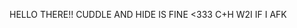 HELLO THERE!!
CUDDLE AND HIDE IS FINE <333
C+H W2I IF I AFK

<!---
izhdak/izhdak is a ✨ special ✨ repository because its `README.md` (this file) appears on your GitHub profile.
You can click the Preview link to take a look at your changes.
--->
